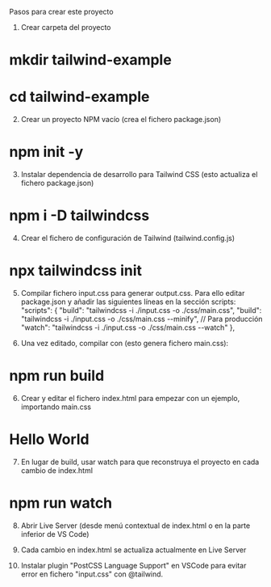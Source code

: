 Pasos para crear este proyecto

1) Crear carpeta del proyecto
# mkdir tailwind-example
# cd tailwind-example

2) Crear un proyecto NPM vacío (crea el fichero package.json)
# npm init -y

3) Instalar dependencia de desarrollo para Tailwind CSS (esto actualiza el fichero package.json)
# npm i -D tailwindcss

4) Crear el fichero de configuración de Tailwind (tailwind.config.js)
# npx tailwindcss init

5) Compilar fichero input.css para generar output.css. Para ello editar package.json y añadir las siguientes líneas en la sección scripts:
  "scripts": {
    "build": "tailwindcss -i ./input.css -o ./css/main.css",
    "build": "tailwindcss -i ./input.css -o ./css/main.css --minify",  // Para producción
    "watch": "tailwindcss -i ./input.css -o ./css/main.css --watch"
  },

6) Una vez editado, compilar con (esto genera fichero main.css):
# npm run build

6) Crear y editar el fichero index.html para empezar con un ejemplo, importando main.css
<h1 class="text-3xl">Hello World</h1>

7) En lugar de build, usar watch para que reconstruya el proyecto en cada cambio de index.html
# npm run watch

8) Abrir Live Server (desde menú contextual de index.html o en la parte inferior de VS Code)

9) Cada cambio en index.html se actualiza actualmente en Live Server

10) Instalar plugin "PostCSS Language Support" en VSCode para evitar error en fichero "input.css" con @tailwind.